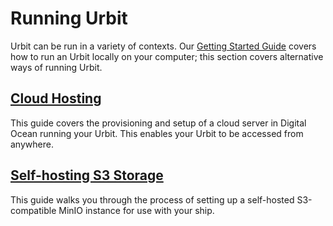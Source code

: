 # Running Urbit

Urbit can be run in a variety of contexts. Our [Getting Started Guide](urbit-docs/manual/getting-started/) covers how to run an Urbit locally on your computer; this section covers alternative ways of running Urbit.

## [Cloud Hosting](urbit-docs/manual/running/hosting)

This guide covers the provisioning and setup of a cloud server in Digital Ocean running your Urbit. This enables your Urbit to be accessed from anywhere.

## [Self-hosting S3 Storage](urbit-docs/manual/running/minio)

This guide walks you through the process of setting up a self-hosted S3-compatible MinIO instance for use with your ship.
